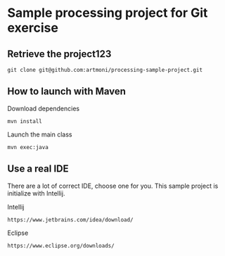 # Sample processing project for Git exercise

## Retrieve the project123

    git clone git@github.com:artmoni/processing-sample-project.git


## How to launch with Maven

Download dependencies

    mvn install

Launch the main class

    mvn exec:java

## Use a real IDE

There are a lot of correct IDE, choose one for you. This sample project is initialize with Intellij.


Intellij

    https://www.jetbrains.com/idea/download/
    
Eclipse

    https://www.eclipse.org/downloads/
    



